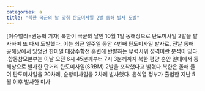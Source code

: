 ```yaml
---
categories: a
title: "북한 국군의 날 맞춰 탄도미사일 2발 동해 발사 도발"
---
```

[이슈밸리=권동혁 기자] 북한이 국군의 날인 10월 1일 동해상으로 탄도미사일 2발을 발사하며 또 다시 도발했다. 이는 최근 일주일 동안 4번째 탄도미사일 발사로, 전날 동해 공해상에서 있었던 한미일 대잠수함전 훈련에 반발하는 무력시위 성격이란 분석이 있다. .합동참모본부는 이날 오전 6시 45분께부터 7시 3분께까지 북한 평양 순안 일대에서 동해상으로 발사한 단거리 탄도미사일(SRBM) 2발을 포착했다고 밝혔다.북한은 올해 들어 탄도미사일을 20차례, 순항미사일을 2차례 발사했다. 윤석열 정부가 출범한 지난 5월 이후 발사한 미사